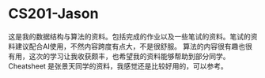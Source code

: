 # CS201-Jason
这是我的数据结构与算法的资料。包括完成的作业以及一些笔试的资料。笔试的资料建议配合AI使用，不然内容跨度有点大，不是很舒服。
算法的内容很有趣也很有用，这次的学习让我收获颇丰，也希望我的资料能够帮助到部分同学。
Cheatsheet 是张景天同学的资料，我感觉还是比较好用的，可以参考。
